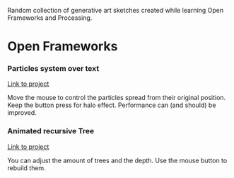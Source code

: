 Random collection of generative art sketches created while learning Open Frameworks and Processing.

# Open Frameworks

### Particles system over text

[Link to project](openFrameworks/particles-from-font-controlled-by-mouse)

Move the mouse to control the particles spread from their original position. Keep the button press for halo effect. Performance can (and should) be improved.


### Animated recursive Tree

[Link to project](openFrameworks/recursive-tree-animated)

You can adjust the amount of trees and the depth. Use the mouse button to rebuild them.
